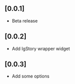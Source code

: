 ## [0.0.1]

* Beta release

## [0.0.2]

* Add IgStory wrapper widget

## [0.0.3]

* Add some options
